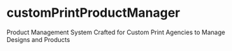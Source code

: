 # customPrintProductManager
Product Management System Crafted for Custom Print Agencies to Manage Designs and Products
